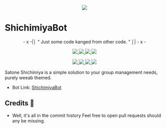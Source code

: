 <p align="center">
  <img src="https://te.legra.ph/file/d2224132104ace277a048.jpg">
</p>

# ShichimiyaBot

<p align="center">
- x -|│  “	Just some code kanged from other code. ”  │| - x -
</p>

<p align="center">
<a href="https://github.com/SuperSuslik312/ShichimiyaBot" alt="GitHub Repo"> <img src="https://img.shields.io/badge/Repo-ShichimiyaBot-red" /> </a>
<a href="https://t.me/ShichimiyaAdminBot" alt="ShichimiyaBot Link"> <img src="https://img.shields.io/badge/Bot-ShichimiyaBot-blue" /> </a>
<a href="https://www.python.org/" alt="made-with-python"> <img src="https://img.shields.io/badge/Made%20with-Python-1f425f.svg?style=flat&logo=python&color=blue" /> </a>
<a href="https://github.com/AnimeKaizoku/SaitamaRobot/blob/master/LICENSE" alt="GPLv3 license"> <img src="https://img.shields.io/badge/License-GPLv3-blue.svg" /> </a>
</p>
<p align="center">
<a href="https://paypal.me/SuperSuslik312" alt="Donate!"> <img src="https://aleen42.github.io/badges/src/paypal.svg" /> </a>
<a href="https://t.me/SuperSuslik312c" alt="Telegram!"> <img src="https://aleen42.github.io/badges/src/telegram.svg" /> </a>
<a href="https://github.com/AnimeKaizoku/SaitamaRobot/graphs/commit-activity" alt="Maintenance"> <img src="https://img.shields.io/badge/Maintained%3F-yes-green.svg" /> </a>
<a href="https://makeapullrequest.com" alt="PRs Welcome"> <img src="https://img.shields.io/badge/PRs-welcome-brightgreen.svg?style=flat-square" /> </a>
</p>



Satone Shichimiya is a simple solution to your group management needs, purely weeab themed.

* Bot Link:  [ShichimiyaBot](https://t.me/ShichimiyaAdminBot)

## Credits 📍
* Well, it's all in the commit history 
Feel free to open pull requests should any be missing.
